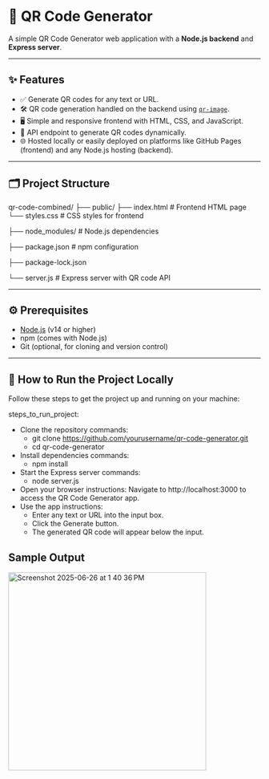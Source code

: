 # 🔳 QR Code Generator

A simple QR Code Generator web application with a **Node.js backend** and **Express server**.

---

## ✨ Features

- ✅ Generate QR codes for any text or URL.
- 🛠️ QR code generation handled on the backend using [`qr-image`](https://www.npmjs.com/package/qr-image).
- 🖥️ Simple and responsive frontend with HTML, CSS, and JavaScript.
- 🔗 API endpoint to generate QR codes dynamically.
- 🌐 Hosted locally or easily deployed on platforms like GitHub Pages (frontend) and any Node.js hosting (backend).
---

## 🗂️ Project Structure

qr-code-combined/
├── public/
 ├── index.html # Frontend HTML page
  └── styles.css # CSS styles for frontend
 
├── node_modules/ # Node.js dependencies

├── package.json # npm configuration

├── package-lock.json

└── server.js # Express server with QR code API

---

## ⚙️ Prerequisites

- [Node.js](https://nodejs.org/) (v14 or higher)
- npm (comes with Node.js)
- Git (optional, for cloning and version control)

---

## 🚀 How to Run the Project Locally
Follow these steps to get the project up and running on your machine:

steps_to_run_project:
  - Clone the repository
    commands:
      - git clone https://github.com/yourusername/qr-code-generator.git
      - cd qr-code-generator
  - Install dependencies
    commands:
      - npm install
  - Start the Express server
    commands:
      - node server.js
  - Open your browser
    instructions: Navigate to http://localhost:3000 to access the QR Code Generator app.
  - Use the app
    instructions:
      - Enter any text or URL into the input box.
      - Click the Generate button.
      - The generated QR code will appear below the input.

## Sample Output

<img width="395" alt="Screenshot 2025-06-26 at 1 40 36 PM" src="https://github.com/user-attachments/assets/b5794772-8268-4827-b928-d3c92b2c8d2c" />

